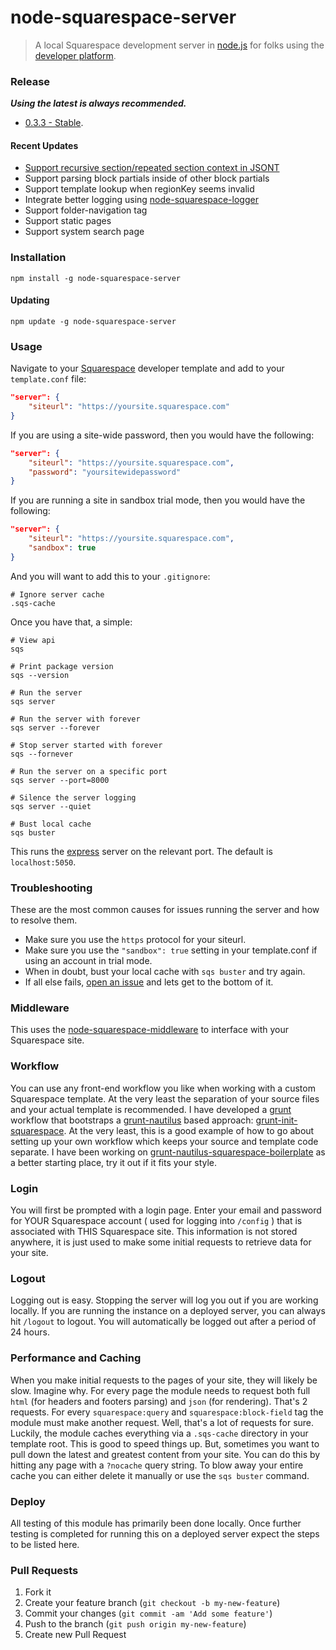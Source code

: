 node-squarespace-server
=======================

> A local Squarespace development server in [node.js](http://nodejs.org/) for folks using the [developer platform](http://developers.squarespace.com).


### Release
***Using the latest is always recommended.***
- [0.3.3 - Stable](https://www.npmjs.com/package/node-squarespace-server).

#### Recent Updates
- [Support recursive section/repeated section context in JSONT](https://github.com/kitajchuk/node-squarespace-jsont/commit/1e1dc86d56e3e713e4d4c3c4af3fc59d6ba3cd55)
- Support parsing block partials inside of other block partials
- Support template lookup when regionKey seems invalid
- Integrate better logging using [node-squarespace-logger](https://github.com/kitajchuk/node-squarespace-logger)
- Support folder-navigation tag
- Support static pages
- Support system search page


### Installation
```shell
npm install -g node-squarespace-server
```

#### Updating
```shell
npm update -g node-squarespace-server
```



### Usage
Navigate to your [Squarespace](http://squarespace.com) developer template and add to your `template.conf` file:

```json
"server": {
    "siteurl": "https://yoursite.squarespace.com"
}
```

If you are using a site-wide password, then you would have the following:

```json
"server": {
    "siteurl": "https://yoursite.squarespace.com",
    "password": "yoursitewidepassword"
}
```

If you are running a site in sandbox trial mode, then you would have the following:

```json
"server": {
    "siteurl": "https://yoursite.squarespace.com",
    "sandbox": true
}
```

And you will want to add this to your `.gitignore`:

```shell
# Ignore server cache
.sqs-cache
```

Once you have that, a simple:

```shell
# View api
sqs

# Print package version
sqs --version

# Run the server
sqs server

# Run the server with forever
sqs server --forever

# Stop server started with forever
sqs --fornever

# Run the server on a specific port
sqs server --port=8000

# Silence the server logging
sqs server --quiet

# Bust local cache
sqs buster
```

This runs the [express](http://expressjs.com) server on the relevant port. The default is `localhost:5050`.


### Troubleshooting
These are the most common causes for issues running the server and how to resolve them.

- Make sure you use the `https` protocol for your siteurl.
- Make sure you use the `"sandbox": true` setting in your template.conf if using an account in trial mode.
- When in doubt, bust your local cache with `sqs buster` and try again.
- If all else fails, [open an issue](https://github.com/kitajchuk/node-squarespace-server/issues/new) and lets get to the bottom of it.



### Middleware
This uses the [node-squarespace-middleware](https://github.com/kitajchuk/node-squarespace-middleware) to interface with your Squarespace site.



### Workflow
You can use any front-end workflow you like when working with a custom Squarespace template. At the very least the separation of your source files and your actual template is recommended. I have developed a [grunt](http://gruntjs.com) workflow that bootstraps a [grunt-nautilus](https://github.com/kitajchuk/grunt-nautilus) based approach: [grunt-init-squarespace](https://github.com/kitajchuk/grunt-init-squarespace). At the very least, this is a good example of how to go about setting up your own workflow which keeps your source and template code separate. I have been working on [grunt-nautilus-squarespace-boilerplate](https://github.com/kitajchuk/grunt-nautilus-squarespace-boilerplate) as a better starting place, try it out if it fits your style.



### Login
You will first be prompted with a login page. Enter your email and password for YOUR Squarespace account ( used for logging into `/config` ) that is associated with THIS Squarespace site. This information is not stored anywhere, it is just used to make some initial requests to retrieve data for your site.



### Logout
Logging out is easy. Stopping the server will log you out if you are working locally. If you are running the instance on a deployed server, you can always hit `/logout` to logout. You will automatically be logged out after a period of 24 hours.



### Performance and Caching
When you make initial requests to the pages of your site, they will likely be slow. Imagine why. For every page the module needs to request both full `html` (for headers and footers parsing) and `json` (for rendering). That's 2 requests. For every `squarespace:query` and `squarespace:block-field` tag the module must make another request. Well, that's a lot of requests for sure. Luckily, the module caches everything via a `.sqs-cache` directory in your template root. This is good to speed things up. But, sometimes you want to pull down the latest and greatest content from your site. You can do this by hitting any page with a `?nocache` query string. To blow away your entire cache you can either delete it manually or use the `sqs buster` command.



### Deploy
All testing of this module has primarily been done locally. Once further testing is completed for running this on a deployed server expect the steps to be listed here.



### Pull Requests
1. Fork it
2. Create your feature branch (`git checkout -b my-new-feature`)
3. Commit your changes (`git commit -am 'Add some feature'`)
4. Push to the branch (`git push origin my-new-feature`)
5. Create new Pull Request
